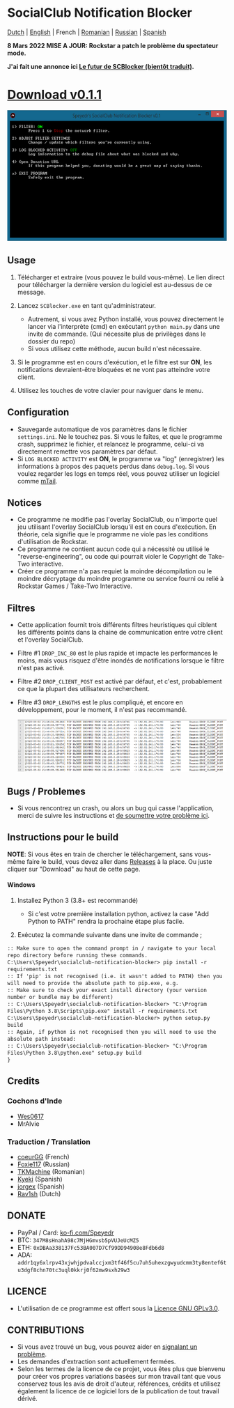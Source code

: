 # SocialClub Notification Blocker

[Dutch](../NL/README.md) | [English](../../README.md) | French | [Romanian](../RO/README.md) | [Russian](../RU/README.md) | [Spanish](../ES/README.md)

**8 Mars 2022 MISE A JOUR: Rockstar a patch le problème du spectateur mode.**

**J'ai fait une annonce ici [Le futur de SCBlocker (bientôt traduit)](https://github.com/Speyedr/socialclub-notification-blocker/discussions/12).**

# [Download v0.1.1](https://github.com/Speyedr/socialclub-notification-blocker/releases/download/v0.1.1/SocialClubBlocker-0.1.1.zip)

<img src="/img/SCBlockerTease1.png" alt="Main Menu" height=300 width=562>

## Usage

1. Télécharger et extraire (vous pouvez le build vous-même). Le lien direct pour télécharger la dernière version du logiciel est au-dessus de ce message.
2. Lancez `SCBlocker.exe` en tant qu'administrateur.

	* Autrement, si vous avez Python installé, vous pouvez directement le lancer via l'interprète (cmd) en exécutant `python main.py` dans une invite de commande. (Qui nécessite plus de privilèges dans le dossier du repo)
	* Si vous utilisez cette méthode, aucun build n'est nécessaire.

3. Si le programme est en cours d'exécution, et le filtre est sur **ON**, les notifications devraient-être bloquées et ne vont pas atteindre votre client.

4. Utilisez les touches de votre clavier pour naviguer dans le menu.

## Configuration

* Sauvegarde automatique de vos paramètres dans le fichier `settings.ini`. Ne le touchez pas. Si vous le faîtes, et que le programme crash, supprimez le fichier, et relancez le programme, celui-ci va directement remettre vos paramètres par défaut.
* Si `LOG BLOCKED ACTIVITY` est **ON**, le programme va "log" (enregistrer) les informations à propos des paquets perdus dans `debug.log`. Si vous voulez regarder les logs en temps réel, vous pouvez utiliser un logiciel comme [mTail](http://ophilipp.free.fr/op_tail.htm).

## Notices

* Ce programme ne modifie pas l'overlay SocialClub, ou n'importe quel jeu utilisant l'overlay SocialClub lorsqu'il est en cours d'exécution. En théorie, cela signifie que le programme ne viole pas les conditions d'utilisation de Rockstar.
* Ce programme ne contient aucun code qui a nécessité ou utilisé le "reverse-engineering", ou code qui pourrait violer le Copyright de Take-Two interactive.
* Créer ce programme n'a pas requiet la moindre décompilation ou le moindre décryptage du moindre programme ou service fourni ou relié à Rockstar Games / Take-Two Interactive.

## Filtres

* Cette application fournit trois différents filtres heuristiques qui ciblent les différents points dans la chaine de communication entre votre client et l'overlay SocialClub.
* Filtre #1 `DROP_INC_80` est le plus rapide et impacte les performances le moins, mais vous risquez d'être inondés de notifications lorsque le filtre n'est pas activé.
* Filtre #2 `DROP_CLIENT_POST` est activé par défaut, et c'est, probablement ce que la plupart des utilisateurs recherchent.
* Filtre #3 `DROP_LENGTHS` est le plus compliqué, et encore en développement, pour le moment, il n'est pas recommandé.

  <img src="/img/SCBlockerTease3.png" alt="Logging dropped packets" height=120 width=527>

## Bugs / Problemes

* Si vous rencontrez un crash, ou alors un bug qui casse l'application, merci de suivre les instructions et [de soumettre votre problème ici](https://github.com/Speyedr/socialclub-notification-blocker/issues/new/choose).

## Instructions pour le build

**NOTE**: Si vous êtes en train de chercher le téléchargement, sans vous-même faire le build, vous devez aller dans [Releases](https://github.com/Speyedr/socialclub-notification-blocker/releases) à la place. Ou juste cliquer sur "Download" au haut de cette page.

#### Windows

1. Installez Python 3 (3.8+ est recommandé)
	* Si c'est votre première installation python, activez la case "Add Python to PATH" rendra la prochaine étape plus facile.

2. Exécutez la commande suivante dans une invite de commande ;

```
:: Make sure to open the command prompt in / navigate to your local repo directory before running these commands.
C:\Users\Speyedr\socialclub-notification-blocker> pip install -r requirements.txt
:: If 'pip' is not recognised (i.e. it wasn't added to PATH) then you will need to provide the absolute path to pip.exe, e.g.
:: Make sure to check your exact install directory (your version number or bundle may be different)
:: C:\Users\Speyedr\socialclub-notification-blocker> "C:\Program Files\Python 3.8\Scripts\pip.exe" install -r requirements.txt
C:\Users\Speyedr\socialclub-notification-blocker> python setup.py build
:: Again, if python is not recognised then you will need to use the absolute path instead:
:: C:\Users\Speyedr\socialclub-notification-blocker> "C:\Program Files\Python 3.8\python.exe" setup.py build
}
```

## Credits

### Cochons d'Inde

* [Wes0617](https://github.com/Wes0617)
* MrAlvie

### Traduction / Translation

- [coeurGG](https://github.com/coeurGG) (French)
- [Foxie117](https://github.com/Foxie1171) (Russian)
- [TKMachine](https://github.com/TKMachine) (Romanian)
- [Kyeki](https://github.com/Kyekii) (Spanish)
- [jorgex](https://github.com/jorgex94) (Spanish)
- [Rav1sh](https://github.com/Rav1sh) (Dutch)

## DONATE

* PayPal / Card: [ko-fi.com/Speyedr](https://ko-fi.com/speyedr)
* BTC: `347M8sHnahA98c7MjHGmvsb5pVUJeUcMZ5`
* ETH: `0xDBAa338137Fc53BA007D7Cf99DD94908e8Fdb6d8`
* ADA: `addr1qy6xlrpv43xjwhjpdvalccjxm3tf46f5cu7uh5uhexzgwyudcmm3ty8entef6tu3dgf8chn70tc3uql0kkrj0f62mw9sxh29w3`

## LICENCE

* L'utilisation de ce programme est offert sous la [Licence GNU GPLv3.0](LICENSE).

## CONTRIBUTIONS 

* Si vous avez trouvé un bug, vous pouvez aider en [signalant un problème](https://github.com/Speyedr/socialclub-notification-blocker/issues/new/choose).
* Les demandes d'extraction sont actuellement fermées.
* Selon les termes de la licence de ce projet, vous êtes plus que bienvenu pour créer vos propres variations basées sur mon travail tant que vous conservez tous les avis de droit d'auteur, références, crédits et utilisez également la licence de ce logiciel lors de la publication de tout travail dérivé.